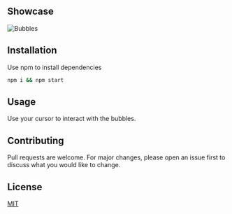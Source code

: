 ## Showcase

![Bubbles](https://github.com/virtualzeth/CanvasBubbles/blob/master/display.jpg)

## Installation

Use npm to install dependencies

```bash
npm i && npm start
```

## Usage

Use your cursor to interact with the bubbles.

## Contributing

Pull requests are welcome. For major changes, please open an issue first to discuss what you would like to change.

## License

[MIT](https://choosealicense.com/licenses/mit/)
